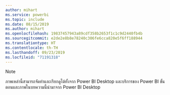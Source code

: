 ```yaml
---
author: mihart
ms.service: powerbi
ms.topic: include
ms.date: 08/15/2019
ms.author: mihart
ms.openlocfilehash: 19837457943a89cdf358b2653f1c1c9d2440fb4b
ms.sourcegitcommit: e2de2e8b8e78240c306fe6cca820e5f6ff188944
ms.translationtype: HT
ms.contentlocale: th-TH
ms.lasthandoff: 09/23/2019
ms.locfileid: "71191318"
---
```

>[!NOTE]
>ภาพเหล่านี้สามารถจัดทำและเรียกดูได้ทั้งจาก Power BI Desktop และบริการของ Power BI ขั้นตอนและภาพในบทความนี้นำมาจาก Power BI Desktop 
